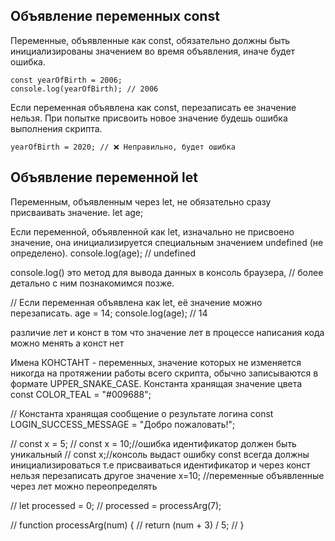 ## Объявление переменных const
  Переменные, объявленные как const, обязательно должны быть инициализированы
  значением во время объявления, иначе будет ошибка.

    const yearOfBirth = 2006;
    console.log(yearOfBirth); // 2006

  Если переменная объявлена как const, перезаписать ее значение нельзя.
  При попытке присвоить новое значение будешь ошибка выполнения скрипта.

    yearOfBirth = 2020; // ❌ Неправильно, будет ошибка

## Объявление переменной let
Переменным, объявленным через let, не обязательно сразу присваивать значение.
let age;

Если переменной, объявленной как let, изначально не присвоено значение,
она инициализируется специальным значением undefined (не определено).
console.log(age); // undefined

console.log() это метод для вывода данных в консоль браузера,
// более детально с ним познакомимся позже.

// Если переменная объявлена как let, её значение можно перезаписать.
age = 14;
console.log(age); // 14

различие лет и конст в том что значение лет в процессе написания кода можно менять а конст нет

Имена КОНСТАНТ - переменных, значение которых не изменяется никогда на протяжении работы всего скрипта, обычно записываются в формате UPPER_SNAKE_CASE.
Константа хранящая значение цвета
const COLOR_TEAL = "#009688";

// Константа хранящая сообщение о результате логина
const LOGIN_SUCCESS_MESSAGE = "Добро пожаловать!";

// const x = 5;
// const x = 10;//ошибка идентификатор должен быть уникальный
// const x;//консоль выдаст ошибку const всегда должны инициализироваться т.е присваиваться идентификатор и через конст нельзя перезаписать другое значение x=10;
//переменные объявленные через лет можно переопределять


// let processed = 0;
// processed = processArg(7);

// function processArg(num) {
//   return (num + 3) / 5;
// }